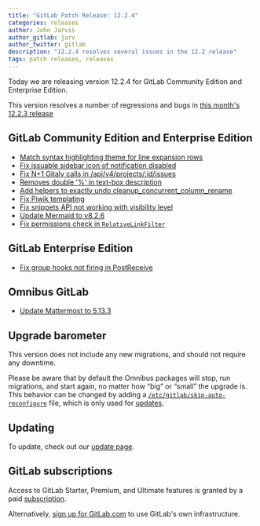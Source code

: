 ```yaml
---
title: "GitLab Patch Release: 12.2.4"
categories: releases
author: John Jarvis
author_gitlab: jarv
author_twitter: gitlab
description: "12.2.4 resolves several issues in the 12.2 release"
tags: patch releases, releases
---
```


Today we are releasing version 12.2.4 for GitLab Community Edition and Enterprise Edition.

This version resolves a number of regressions and bugs in
[this month's 12.2.3 release](/releases/2019/08/29/security-release-gitlab-12-dot-2-dot-3-released/)

## GitLab Community Edition and Enterprise Edition

* [Match syntax highlighting theme for line expansion rows](https://gitlab.com/gitlab-org/gitlab-ce/merge_requests/31821)
* [Fix issuable sidebar icon of notification disabled](https://gitlab.com/gitlab-org/gitlab-ce/merge_requests/32134)
* [Fix N+1 Gitaly calls in /api/v4/projects/:id/issues](https://gitlab.com/gitlab-org/gitlab-ce/merge_requests/32171)
* [Removes double '%' in text-box description](https://gitlab.com/gitlab-org/gitlab-ce/merge_requests/32178)
* [Add helpers to exactly undo cleanup_concurrent_column_rename](https://gitlab.com/gitlab-org/gitlab-ce/merge_requests/32183)
* [Fix Piwik templating](https://gitlab.com/gitlab-org/gitlab-ce/merge_requests/32234)
* [Fix snippets API not working with visibility level](https://gitlab.com/gitlab-org/gitlab-ce/merge_requests/32286)
* [Update Mermaid to v8.2.6 ](https://gitlab.com/gitlab-org/gitlab-ce/merge_requests/32502)
* [Fix permissions check in `RelativeLinkFilter`](https://gitlab.com/gitlab-org/gitlab-ce/merge_requests/32448)

## GitLab Enterprise Edition

* [Fix group hooks not firing in PostReceive](https://gitlab.com/gitlab-org/gitlab-ee/merge_requests/15598)

## Omnibus GitLab

* [Update Mattermost to 5.13.3](https://gitlab.com/gitlab-org/omnibus-gitlab/merge_requests/3551)

## Upgrade barometer

This version does not include any new migrations, and should not require any
downtime.

Please be aware that by default the Omnibus packages will stop, run migrations,
and start again, no matter how “big” or “small” the upgrade is. This behavior
can be changed by adding a [`/etc/gitlab/skip-auto-reconfigure`](http://docs.gitlab.com/omnibus/update/README.html) file,
which is only used for [updates](https://docs.gitlab.com/omnibus/update/README.html).

## Updating

To update, check out our [update page](/update/).

## GitLab subscriptions

Access to GitLab Starter, Premium, and Ultimate features is granted by a paid [subscription](/pricing/).

Alternatively, [sign up for GitLab.com](https://gitlab.com/users/sign_in)
to use GitLab's own infrastructure.
